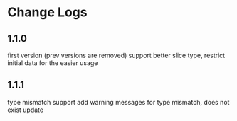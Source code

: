 # Change Logs

## 1.1.0
first version (prev versions are removed)
support better slice type,
restrict initial data for the easier usage

## 1.1.1
type mismatch support
add warning messages for type mismatch, does not exist update